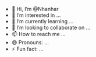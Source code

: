 - 👋 Hi, I’m @Nhanhar
- 👀 I’m interested in ...
- 🌱 I’m currently learning ...
- 💞️ I’m looking to collaborate on ...
- 📫 How to reach me ...
- 😄 Pronouns: ...
- ⚡ Fun fact: ...

<!---
Nhanhar/Nhanhar is a ✨ special ✨ repository because its `README.md` (this file) appears on your GitHub profile.
You can click the Preview link to take a look at your changes.
--->
